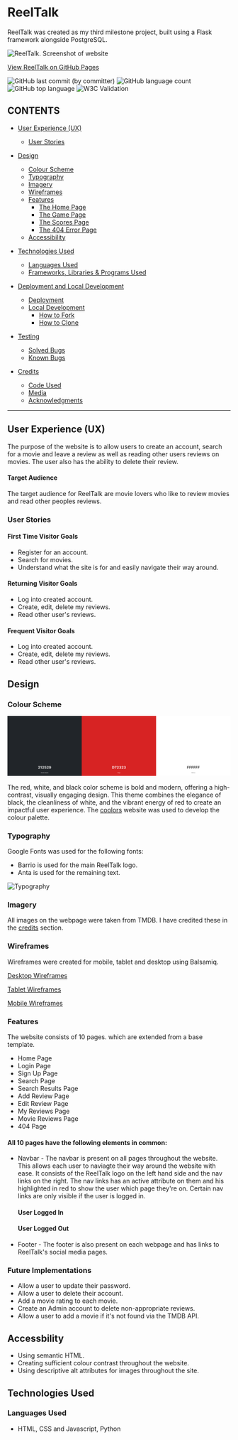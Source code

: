 # ReelTalk

ReelTalk was created as my third milestone project, built using a Flask framework alongside PostgreSQL.

![ReelTalk. Screenshot of website](documentation/am-i-responsive.png)

[View ReelTalk on GitHub Pages](https://rdhadda.github.io/ReelTalk/index.html)

![GitHub last commit (by committer)](https://img.shields.io/github/last-commit/rdhadda/ReelTalk)
![GitHub language count](https://img.shields.io/github/languages/count/rdhadda/ReelTalk)
![GitHub top language](https://img.shields.io/github/languages/top/rdhadda/ReelTalk?color=red)
![W3C Validation](https://img.shields.io/w3c-validation/html?targetUrl=https%3A%2F%2Frdhadda.github.io%2FReelTalk%2Findex.html&color=yellow)

## CONTENTS

- [User Experience (UX)](#User-Experience-UX)

  - [User Stories](#User-Stories)

- [Design](#Design)

  - [Colour Scheme](#Colour-Scheme)
  - [Typography](#Typography)
  - [Imagery](#Imagery)
  - [Wireframes](#Wireframes)
  - [Features](#Features)
    - [The Home Page](#home-page)
    - [The Game Page](#games-page)
    - [The Scores Page](#scores-page)
    - [The 404 Error Page](#404-error-page)
  - [Accessibility](#Accessibility)

- [Technologies Used](#Technologies-Used)

  - [Languages Used](#Languages-Used)
  - [Frameworks, Libraries & Programs Used](#Frameworks,-Libraries-and-Programs-Used)

- [Deployment and Local Development](#Deployment-and-Local-Development)

  - [Deployment](#Deployment)
  - [Local Development](#Local-Development)
    - [How to Fork](#How-to-Fork)
    - [How to Clone](#How-to-Clone)

- [Testing](#Testing)

  - [Solved Bugs](#Solved-Bugs)
  - [Known Bugs](#Known-Bugs)

- [Credits](#Credits)
  - [Code Used](#Code-Used)
  - [Media](#Media)
  - [Acknowledgments](#Acknowledgments)

---

## User Experience (UX)

The purpose of the website is to allow users to create an account, search for a movie and leave a review as well as reading other users reviews on movies. The user also has the ability to delete their review. 

#### Target Audience

The target audience for ReelTalk are movie lovers who like to review movies and read other peoples reviews. 

### User Stories

#### First Time Visitor Goals

- Register for an account.
- Search for movies.
- Understand what the site is for and easily navigate their way around.

#### Returning Visitor Goals

- Log into created account.
- Create, edit, delete my reviews.
- Read other user's reviews.


#### Frequent Visitor Goals

- Log into created account.
- Create, edit, delete my reviews.
- Read other user's reviews.

## Design

### Colour Scheme

![ReelTalk](reeltalk/static/documents/reeltalk-colour-scheme.png)

The red, white, and black color scheme is bold and modern, offering a high-contrast, visually engaging design. This theme combines the elegance of black, the cleanliness of white, and the vibrant energy of red to create an impactful user experience. The [coolors](https://coolors.co/) website was used to develop the colour palette.

### Typography

Google Fonts was used for the following fonts:

- Barrio is used for the main ReelTalk logo.
- Anta is used for the remaining text.

![Typography](documentation/font-choice.png)

### Imagery

All images on the webpage were taken from TMDB. I have credited these in the [credits](#credits) section.

### Wireframes

Wireframes were created for mobile, tablet and desktop using Balsamiq.

[Desktop Wireframes](documentation/desktop-wireframe.png)

[Tablet Wireframes](documentation/tablet-wireframe.png)

[Mobile Wireframes](documentation/mobile-wireframe.png)

### Features

The website consists of 10 pages. which are extended from a base template.

- Home Page
- Login Page
- Sign Up Page
- Search Page
- Search Results Page
- Add Review Page
- Edit Review Page
- My Reviews Page
- Movie Reviews Page
- 404 Page


#### All 10 pages have the following elements in common:

- Navbar - The navbar is present on all pages throughout the website. This allows each user to naviagte their way around the website with ease. It consists of the ReelTalk logo on the left hand side and the nav links on the right. The nav links has an active attribute on them and his highlighted in red to show the user which page they're on. Certain nav links are only visible if the user is logged in. 


  #### User Logged In
  #### User Logged Out

- Footer - The footer is also present on each webpage and has links to ReelTalk's social media pages. 


### Future Implementations

- Allow a user to update their password.
- Allow a user to delete their account.
- Add a movie rating to each movie.
- Create an Admin account to delete non-appropriate reviews.
- Allow a user to add a movie if it's not found via the TMDB API.


## Accessbility

- Using semantic HTML.
- Creating sufficient colour contrast throughout the website.
- Using descriptive alt attributes for images throughout the site.

## Technologies Used

### Languages Used

- HTML, CSS and Javascript, Python


